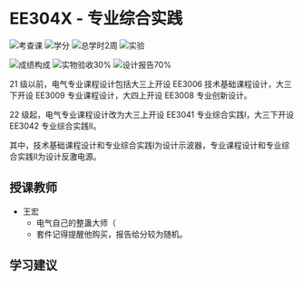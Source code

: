# EE304X - 专业综合实践

![考查课](https://img.shields.io/badge/%E8%80%83%E6%9F%A5%E8%AF%BE-green)
![学分](https://img.shields.io/badge/%E5%AD%A6%E5%88%86-2-moccasin)
![总学时2周](https://img.shields.io/badge/总学时-2周-gold)
![实验](https://img.shields.io/badge/%E5%AE%9E%E9%AA%8C-purple)

![成绩构成](https://img.shields.io/badge/%E6%88%90%E7%BB%A9%E6%9E%84%E6%88%90-gold)
![实物验收30%](https://img.shields.io/badge/实物验收-30%25-wheat)
![设计报告70%](https://img.shields.io/badge/设计报告-70%25-wheat)

21 级以前，电气专业课程设计包括大三上开设 EE3006 技术基础课程设计，大三下开设 EE3009 专业课程设计，大四上开设 EE3008 专业创新设计。

22 级起，电气专业课程设计改为大三上开设 EE3041 专业综合实践I，大三下开设 EE3042 专业综合实践II。

其中，技术基础课程设计和专业综合实践I为设计示波器，专业课程设计和专业综合实践II为设计反激电源。

## 授课教师

- 王宏
  - 电气自己的整蛊大师（
  - 套件记得提醒他购买，报告给分较为随机。

## 学习建议

